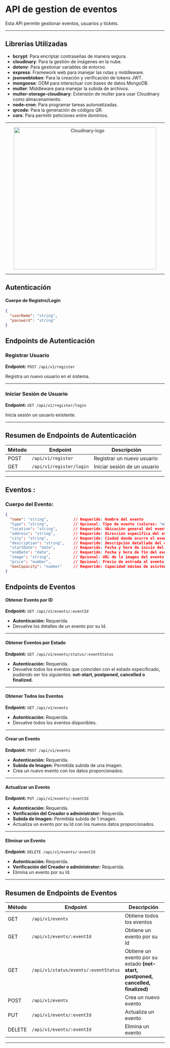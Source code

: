 # API de gestion de eventos

Esta API permite gestionar eventos, usuarios y tickets.

---

## Librerías Utilizadas

- **bcrypt**: Para encriptar contraseñas de manera segura.
- **cloudinary**: Para la gestión de imágenes en la nube.
- **dotenv**: Para gestionar variables de entorno.
- **express**: Framework web para manejar las rutas y middleware.
- **jsonwebtoken**: Para la creación y verificación de tokens JWT.
- **mongoose**: ODM para interactuar con bases de datos MongoDB.
- **multer**: Middleware para manejar la subida de archivos.
- **multer-storage-cloudinary**: Extensión de multer para usar Cloudinary como almacenamiento.
- **node-cron**: Para programar tareas automatizadas.
- **qrcode**: Para la generación de códigos QR.
- **cors**: Para permitir peticiones entre dominios.

---

<div align="center">
<img src="https://res.cloudinary.com/dn6utw1rl/image/upload/v1737506933/default/default-perfil-peoples_wxg3bf.jpg" alt="Cloudinary-logo" width="450" />
</div>

---

## Autenticación

#### **Cuerpo de Registro/Login**
```json
{
  "userName": "string",
  "password": "string"   
}
```

## Endpoints de Autenticación

### **Registrar Usuario**
**Endpoint:** `POST /api/v1/register`

Registra un nuevo usuario en el sistema.

---

### **Iniciar Sesión de Usuario**
**Endpoint:** `GET /api/v1/register/login`

Inicia sesión un usuario existente.

---

## Resumen de Endpoints de Autenticación

| **Método** | **Endpoint**             | **Descripción**              |
| ---------- | ------------------------ | ---------------------------- |
| POST       | `/api/v1/register`       | Registrar un nuevo usuario   |
| GET        | `/api/v1/register/login` | Iniciar sesión de un usuario |

---

## Eventos :

### **Cuerpo del Evento:**

```json
{
  "name": "string",           // Requerido: Nombre del evento
  "type": "string",           // Opcional: Tipo de evento (valores: "music", "sport", "party", "training", "art", "gastronomy", "technology", "others"; por defecto: "others")
  "location": "string",       // Requerido: Ubicación general del evento
  "address": "string",        // Requerido: Dirección específica del evento
  "city": "string",           // Requerido: Ciudad donde ocurre el evento
  "description": "string",    // Requerido: Descripción detallada del evento
  "startDate": "date",        // Requerido: Fecha y hora de inicio del evento
  "endDate": "date",          // Requerido: Fecha y hora de fin del evento
  "image": "string",          // Opcional: URL de la imagen del evento
  "price": "number",          // Opcional: Precio de entrada al evento , por defecto 0
  "maxCapacity": "number"     // Requerido: Capacidad máxima de asistentes
}
```

## Endpoints de Eventos

#### **Obtener Evento por ID**
**Endpoint:** `GET /api/v1/events/:eventId`

- **Autenticación:** Requerida.
- Devuelve los detalles de un evento por su Id.

---

#### **Obtener Eventos por Estado**
**Endpoint:** `GET /api/v1/events/status/:eventStatus`

- **Autenticación:** Requerida.
- Devuelve todos los eventos que coinciden con el estado especificado, pudiendo ser los siguientes: **not-start, postponed, cancelled o finalized.**

---

#### **Obtener Todos los Eventos**
**Endpoint:** `GET /api/v1/events`

- **Autenticación:** Requerida.
- Devuelve todos los eventos disponibles.

---

#### **Crear un Evento**
**Endpoint:** `POST /api/v1/events`

- **Autenticación:** Requerida.
- **Subida de Imagen:** Permitida subida de una Imagen.
- Crea un nuevo evento con los datos proporcionados.

---

#### **Actualizar un Evento**
**Endpoint:** `PUT /api/v1/events/:eventId`

- **Autenticación:** Requerida.
- **Verificación del Creador o administrator:** Requerida.
- **Subida de Imagen:** Permitida subida de 1 imagen.
- Actualiza un evento por su Id con los nuevos datos proporcionados.

---

#### **Eliminar un Evento**
**Endpoint:** `DELETE /api/v1/events/:eventId`

- **Autenticación:** Requerida.
- **Verificación del Creador o administrator:** Requerida.
- Elimina un evento por su Id.

---

## Resumen de Endpoints de Eventos

| **Método** | **Endpoint**             | **Descripción**              |
| ---------- | ------------------------ | ---------------------------- |
| GET       | `/api/v1/events`       | Obtiene todos los eventos   |
| GET        | `/api/v1/events/:eventId` | Obtiene un evento por su Id |
| GET        | `/api/v1/status/events/:eventStatus` | Obtiene un evento por su estado **(not-start, postponed, cancelled, finalized)** |
|POST       | `/api/v1/events`       | Crea un nuevo evento   |
| PUT       | `/api/v1/events/:eventId`       | Actualiza un evento   |
| DELETE       | `/api/v1/events/:eventId`       | Elimina un evento   |

---



